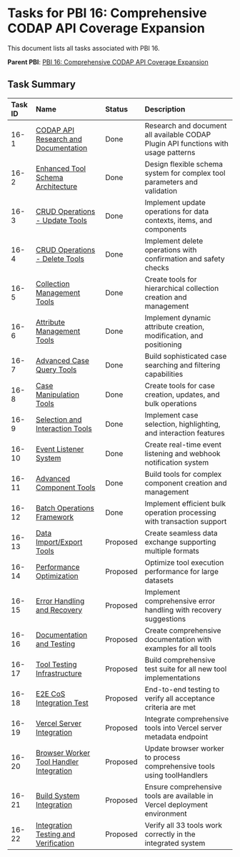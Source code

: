 # Tasks for PBI 16: Comprehensive CODAP API Coverage Expansion

This document lists all tasks associated with PBI 16.

**Parent PBI**: [PBI 16: Comprehensive CODAP API Coverage Expansion](./prd.md)

## Task Summary

| Task ID | Name | Status | Description |
| :------ | :--------------------------------------- | :------- | :--------------------------------- |
| 16-1 | [CODAP API Research and Documentation](./16-1.md) | Done | Research and document all available CODAP Plugin API functions with usage patterns |
| 16-2 | [Enhanced Tool Schema Architecture](./16-2.md) | Done | Design flexible schema system for complex tool parameters and validation |
| 16-3 | [CRUD Operations - Update Tools](./16-3.md) | Done | Implement update operations for data contexts, items, and components |
| 16-4 | [CRUD Operations - Delete Tools](./16-4.md) | Done | Implement delete operations with confirmation and safety checks |
| 16-5 | [Collection Management Tools](./16-5.md) | Done | Create tools for hierarchical collection creation and management |
| 16-6 | [Attribute Management Tools](./16-6.md) | Done | Implement dynamic attribute creation, modification, and positioning |
| 16-7 | [Advanced Case Query Tools](./16-7.md) | Done | Build sophisticated case searching and filtering capabilities |
| 16-8 | [Case Manipulation Tools](./16-8.md) | Done | Create tools for case creation, updates, and bulk operations |
| 16-9 | [Selection and Interaction Tools](./16-9.md) | Done | Implement case selection, highlighting, and interaction features |
| 16-10 | [Event Listener System](./16-10.md) | Done | Create real-time event listening and webhook notification system |
| 16-11 | [Advanced Component Tools](./16-11.md) | Done | Build tools for complex component creation and management |
| 16-12 | [Batch Operations Framework](./16-12.md) | Done | Implement efficient bulk operation processing with transaction support |
| 16-13 | [Data Import/Export Tools](./16-13.md) | Proposed | Create seamless data exchange supporting multiple formats |
| 16-14 | [Performance Optimization](./16-14.md) | Proposed | Optimize tool execution performance for large datasets |
| 16-15 | [Error Handling and Recovery](./16-15.md) | Proposed | Implement comprehensive error handling with recovery suggestions |
| 16-16 | [Documentation and Testing](./16-16.md) | Proposed | Create comprehensive documentation with examples for all tools |
| 16-17 | [Tool Testing Infrastructure](./16-17.md) | Proposed | Build comprehensive test suite for all new tool implementations |
| 16-18 | [E2E CoS Integration Test](./16-18.md) | Proposed | End-to-end testing to verify all acceptance criteria are met |
| 16-19 | [Vercel Server Integration](./16-19.md) | Proposed | Integrate comprehensive tools into Vercel server metadata endpoint |
| 16-20 | [Browser Worker Tool Handler Integration](./16-20.md) | Proposed | Update browser worker to process comprehensive tools using toolHandlers |
| 16-21 | [Build System Integration](./16-21.md) | Proposed | Ensure comprehensive tools are available in Vercel deployment environment |
| 16-22 | [Integration Testing and Verification](./16-22.md) | Proposed | Verify all 33 tools work correctly in the integrated system | 
